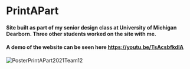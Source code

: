 # PrintAPart 
#### Site built as part of my senior design class at University of Michigan Dearborn. Three other students worked on the site with me.  
#### A demo of the website can be seen here https://youtu.be/TsAcsbfkdlA  
![PosterPrintAPart2021Team12](https://user-images.githubusercontent.com/22134652/113771743-c87f4200-96f1-11eb-9bee-7761ee9dba6d.png)

